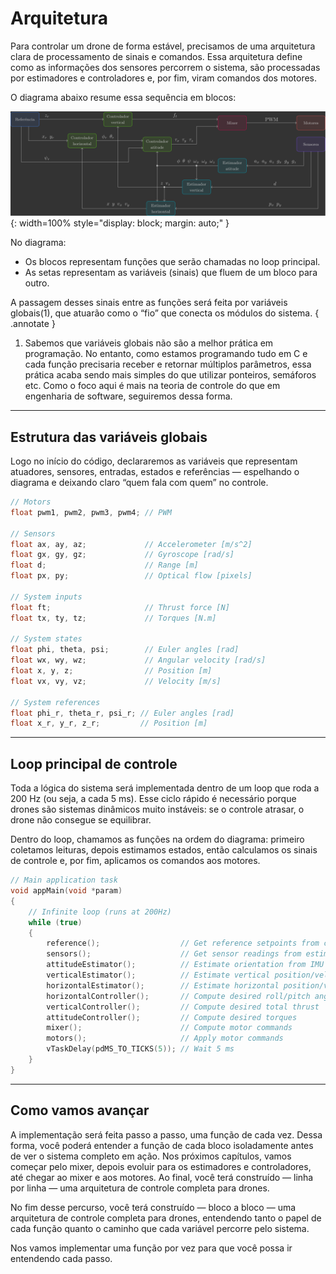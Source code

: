 # Arquitetura

Para controlar um drone de forma estável, precisamos de uma arquitetura clara de processamento de sinais e comandos. Essa arquitetura define como as informações dos sensores percorrem o sistema, são processadas por estimadores e controladores e, por fim, viram comandos dos motores.

O diagrama abaixo resume essa sequência em blocos:

![Architecture](images/architecture_horizontal_controller.svg){: width=100% style="display: block; margin: auto;" }

No diagrama:

- Os blocos representam funções que serão chamadas no loop principal.
- As setas representam as variáveis (sinais) que fluem de um bloco para outro.

A passagem desses sinais entre as funções será feita por variáveis globais(1), que atuarão como o “fio” que conecta os módulos do sistema.
{ .annotate }

1. Sabemos que variáveis globais não são a melhor prática em programação. No entanto, como estamos programando tudo em C e cada função precisaria receber e retornar múltiplos parâmetros, essa prática acaba sendo mais simples do que utilizar ponteiros, semáforos etc. Como o foco aqui é mais na teoria de controle do que em engenharia de software, seguiremos dessa forma.

---

## Estrutura das variáveis globais

Logo no início do código, declararemos as variáveis que representam atuadores, sensores, entradas, estados e referências — espelhando o diagrama e deixando claro “quem fala com quem” no controle.

```c
// Motors
float pwm1, pwm2, pwm3, pwm4; // PWM

// Sensors
float ax, ay, az;             // Accelerometer [m/s^2]
float gx, gy, gz;             // Gyroscope [rad/s]
float d;                      // Range [m]
float px, py;                 // Optical flow [pixels]

// System inputs
float ft;                     // Thrust force [N]
float tx, ty, tz;             // Torques [N.m]

// System states
float phi, theta, psi;        // Euler angles [rad]
float wx, wy, wz;             // Angular velocity [rad/s]
float x, y, z;                // Position [m]
float vx, vy, vz;             // Velocity [m/s]

// System references
float phi_r, theta_r, psi_r; // Euler angles [rad]
float x_r, y_r, z_r;         // Position [m]
```

---

## Loop principal de controle

Toda a lógica do sistema será implementada dentro de um loop que roda a 200 Hz (ou seja, a cada 5 ms). Esse ciclo rápido é necessário porque drones são sistemas dinâmicos muito instáveis: se o controle atrasar, o drone não consegue se equilibrar.

Dentro do loop, chamamos as funções na ordem do diagrama: primeiro coletamos leituras, depois estimamos estados, então calculamos os sinais de controle e, por fim, aplicamos os comandos aos motores.

```c
// Main application task
void appMain(void *param)
{
    // Infinite loop (runs at 200Hz)
    while (true)
    {
        reference();                  // Get reference setpoints from commander module
        sensors();                    // Get sensor readings from estimator module
        attitudeEstimator();          // Estimate orientation from IMU sensor
        verticalEstimator();          // Estimate vertical position/velocity from range sensor
        horizontalEstimator();        // Estimate horizontal position/velocity from optical flow sensor
        horizontalController();       // Compute desired roll/pitch angles
        verticalController();         // Compute desired total thrust
        attitudeController();         // Compute desired torques
        mixer();                      // Compute motor commands
        motors();                     // Apply motor commands
        vTaskDelay(pdMS_TO_TICKS(5)); // Wait 5 ms
    }
}
```

---

## Como vamos avançar

A implementação será feita passo a passo, uma função de cada vez. Dessa forma, você poderá entender a função de cada bloco isoladamente antes de ver o sistema completo em ação.
Nos próximos capítulos, vamos começar pelo mixer, depois evoluir para os estimadores e controladores, até chegar ao mixer e aos motores. Ao final, você terá construído — linha por linha — uma arquitetura de controle completa para drones.

No fim desse percurso, você terá construído — bloco a bloco — uma arquitetura de controle completa para drones, entendendo tanto o papel de cada função quanto o caminho que cada variável percorre pelo sistema.

Nos vamos implementar uma função por vez para que você possa ir entendendo cada passo.
